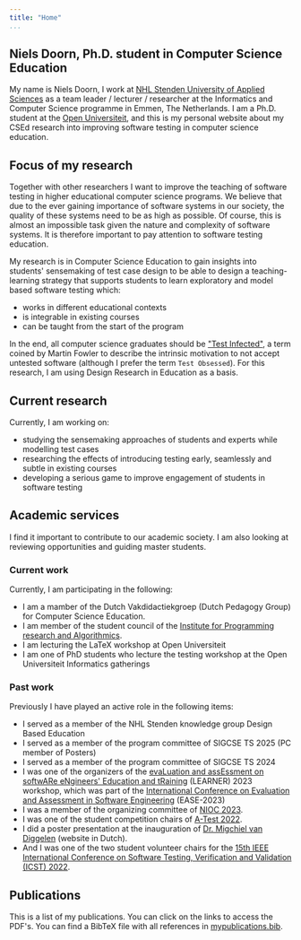 ```yaml
---
title: "Home"
...
```


## Niels Doorn, Ph.D. student in Computer Science Education

My name is Niels Doorn, I work at [NHL Stenden University of Applied Sciences](https://nhlstenden.com) as a team leader / lecturer / researcher at the Informatics and Computer Science programme in Emmen, The Netherlands. I am a Ph.D. student at the [Open Universiteit](https://ou.nl), and this is my personal website about my CSEd research into improving software testing in computer science education.

## Focus of my research

Together with other researchers I want to improve the teaching of software testing in higher educational computer science programs. We believe that due to the ever gaining importance of software systems in our society, the quality of these systems need to be as high as possible. Of course, this is almost an impossible task given the nature and complexity of software systems. It is therefore important to pay attention to software testing education.

My research is in Computer Science Education to gain insights into students' sensemaking of test case design to be able to design a teaching-learning strategy that supports students to learn exploratory and model based software testing which:

- works in different educational contexts
- is integrable in existing courses
- can be taught from the start of the program

In the end, all computer science graduates should be ["Test Infected"](http://web.archive.org/web/20210323123335/https://junit.sourceforge.net/doc/testinfected/testing.htm), a term coined by Martin Fowler to describe the intrinsic motivation to not accept untested software (although I prefer the term `Test Obsessed`).
For this research, I am using Design Research in Education as a basis.

## Current research

Currently, I am working on:

- studying the sensemaking approaches of students and experts while modelling test cases
- researching the effects of introducing testing early, seamlessly and subtle in existing courses
- developing a serious game to improve engagement of students in software testing

## Academic services

I find it important to contribute to our academic society. I am also looking at reviewing opportunities and guiding master students.

### Current work

Currently, I am participating in the following:

- I am a mamber of the Dutch Vakdidactiekgroep (Dutch Pedagogy Group) for Computer Science Education.
- I am member of the student council of the [Institute for Programming research and Algorithmics](https://ipa.win.tue.nl/).
- I am lecturing the LaTeX workshop at Open Universiteit
- I am one of PhD students who lecture the testing workshop at the Open Universiteit Informatics gatherings
 
### Past work

Previously I have played an active role in the following items:

- I served as a member of the NHL Stenden knowledge group Design Based Education 
- I served as a member of the program committee of SIGCSE TS 2025 (PC member of Posters)
- I served as a member of the program committee of SIGCSE TS 2024
- I was one of the organizers of the [evaLuation and assEssment on softwARe eNgineers' Education and tRaining](https://unibas3d.github.io/learner/) (LEARNER) 2023 workshop, which was part of the [International Conference on Evaluation and Assessment in Software Engineering](https://conf.researchr.org/home/ease-2023) (EASE-2023)
- I was a member of the organizing committee of [NIOC 2023](http://nioc.nl).
- I was one of the student competition chairs of [A-Test 2022](https://a-test.org/).
- I did a poster presentation at the inauguration of [Dr. Migchiel van Diggelen](https://www.nhlstenden.com/onderzoek/dr-migchiel-van-diggelen) (website in Dutch).
- And I was one of the two student volunteer chairs for the [15th IEEE International Conference on Software Testing, Verification and Validation (ICST) 2022](https://icst2022.vrain.upv.es/).

## Publications 

This is a list of my publications. You can click on the links to access the PDF's. You can find a BibTeX file with all references in [mypublications.bib](mypublications.bib).

<bibtex src="mypublications.bib"></bibtex>

<div id="bibtex_display"></div>

<div class="bibtex_structure">
  <div class="sections bibtextypekey">
    <div class="section inproceedings|article|misc|phdthesis|mastersthesis|bachelorsthesis|techreport|software|book">
      <div class="sort year" extra="DESC number">
        <div class="templates"></div>
      </div>
    </div>
  </div>
</div>